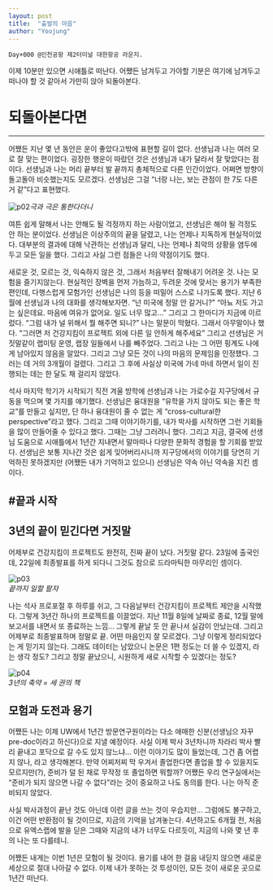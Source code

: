 ```yaml
---
layout: post
title:  "출발의 마음"
author: "Yoojung"
---
```




~~~
Day+000 @인천공항 제2터미널 대한항공 라운지.
~~~



이제 10분만 있으면 시애틀로 떠난다. 어쨌든 남겨두고 가야할 기분은 여기에 남겨두고 떠나야 할 것 같아서 가만히 앉아 되돌아본다.  

# 되돌아본다면  
---
어쨌든 지난 몇 년 동안은 운이 좋았다고밖에 표현할 길이 없다. 선생님과 나는 여러 모로 잘 맞는 편이었다. 굉장한 행운이 따랐던 것은 선생님과 내가 달라서 잘 맞았다는 점이다. 선생님과 나는 머리 끝부터 발 끝까지 총체적으로 다른 인간이었다. 어쩌면 방향이 돌고돌아 비슷했는지도 모르겠다. 선생님은 그걸 “너랑 나는, 보는 관점이 한 7도 다른 거 같”다고 표현했다. 

![p02]({{site.url}}/assets/2018-02-23-p02.jpg)_극과 극은 통한다더니_

여튼 쉽게 말해서 나는 안해도 될 걱정까지 하는 사람이었고, 선생님은 해야 될 걱정도 안 하는 분이었다. 선생님은 이상주의의 끝을 달렸고, 나는 언제나 지독하게 현실적이었다. 대부분의 결과에 대해 낙관하는 선생님과 달리, 나는 언제나 최악의 상황을 염두에 두고 모든 일을 했다. 그리고 사실 그런 점들은 나의 약점이기도 했다. 



새로운 것, 모르는 것, 익숙하지 않은 것, 그래서 처음부터 잘해내기 어려운 것. 나는 모험을 즐기지않는다. 현실적인 장벽을 먼저 가늠하고, 두려운 것에 맞서는 용기가 부족한 편인데, 다행스럽게 모험가인 선생님은 나의 등을 떠밀어 스스로 나가도록 했다. 지난 6월에 선생님과 나의 대화를 생각해보자면.  “넌 미국에 정말 안 갈거니?” “아뇨 저도 가고는 싶은데요. 마음에 여유가 없어요. 일도 너무 많고...” 그리고 그 한마디가 지금에 이르렀다. “그럼 내가 널 위해서 뭘 해주면 되니?” 나는 말문이 막혔다. 그래서 아무말이나 했다. “그러면 저 건강지킴이 프로젝트 외에 다른 일 안하게 해주세요” 그리고 선생님은 거짓말같이 랩미팅 운영, 랩장 일들에서 나를 빼주었다. 그리고 나는 그 어떤 핑계도 나에게 남아있지 않음을 알았다. 그리고 그냥 모든 것이 나의 마음의 문제임을 인정했다. 그러는 데 거의 3개월이 걸렸다. 그리고 그 후에 사실상 미국에 가네 마네 하면서 일이 진행되는 데는 한 달도 채 걸리지 않았다.  

석사 마지막 학기가 시작되기 직전 겨울 방학에 선생님과 나는 가로수길 지구당에서 규동을 먹으며 몇 가지를 얘기했다. 선생님은 융대원을 “유학을 가지 않아도 되는 좋은 학교”를 만들고 싶지만, 단 하나 융대원이 줄 수 없는 게 “cross-cultural한 perspective”라고 했다. 그리고 그때 이야기하기를, 내가 박사를 시작하면 그런 기회들을 많이 만들어줄 수 있다고 했다. 그때는 그냥 그러려니 했다. 그리고 지금, 결국에 선생님 도움으로 시애틀에서 1년간 지내면서 말마따나 다양한 문화적 경험을 할 기회를 받았다. 선생님은 보통 지나간 것은 쉽게 잊어버리시니까 지구당에서의 이야기를 당연히 기억하진 못하겠지만 (어쨌든 내가 기억하고 있으니) 선생님은 약속 아닌 약속을 지킨 셈이다.  


#끝과 시작
---
## 3년의 끝이 믿긴다면 거짓말
어제부로 건강지킴이 프로젝트도 완전히, 진짜 끝이 났다. 거짓말 같다. 23일에 출국인데, 22일에 최종발표를 하게 되다니 그것도 참으로 드라마틱한 마무리인 셈이다. 

![p03]({{site.url}}/assets/2018-02-23-p03.jpg "끝까지 일할 팔자")  
_끝까지 일할 팔자_

나는 석사 프로포절 후 하루를 쉬고, 그 다음날부터 건강지킴이 프로젝트 제안을 시작했다. 그렇게 3년간 하나의 프로젝트를 이끌었다. 지난 11월 8일에 날짜로 종료, 12월 말에 보고서를 내면서 또 종료하는 느낌... 그렇게 끝날 듯 안 끝나서 실감이 안났는데. 그리고 어제부로 최종발표하며 정말로 끝. 어떤 마음인지 잘 모르겠다. 그냥 이렇게 정리되었다는 게 믿기지 않는다. 그래도 데이터는 남았으니 논문은 1편 정도는 더 쓸 수 있겠지, 라는 생각 정도? 그리고 정말 끝났으니, 시원하게 새로 시작할 수 있겠다는 정도?

![p04]({{site.url}}/assets/2018-02-23-p04.jpg "3년의 축약 = 세 권의 책")  
_3년의 축약 = 세 권의 책_

## 모험과 도전과 용기
어쨌든 나는 이제 UW에서 1년간 방문연구원이라는 다소 애매한 신분(선생님으 자꾸 pre-doc이라고 하신다)으로 지낼 예정이다. 사실 이제 박사 3년차니까 차라리 박사 빨리 끝내고 포닥으로 갈 수도 있지 않느냐... 이런 이야기도 많이 들었는데, 그건 좀 어렵지 않나, 라고 생각해본다. 만약 어찌저찌 막 우겨서 졸업한다면 졸업을 할 수 있을지도 모르지만(?), 준비가 덜 된 채로 무작정 또 졸업하면 뭐할까? 어쨌든 우리 연구실에서는 “준비가 되지 않으면 나갈 수 없다”라는 것이 중요하고 나도 동의를 한다. 나는 아직 준비되지 않았다.

사실 박사과정이 끝난 것도 아닌데 이런 글을 쓰는 것이 우습지만... 그럼에도 불구하고, 이건 어떤 반환점이 될 것이므로, 지금의 기억을 남겨놓는다. 4년하고도 6개월 전, 처음으로 유엑스랩에 발을 딛은 그때와 지금의 내가 너무도 다르듯이, 지금의 나와 몇 년 후의 나는 또 다를테니. 

어쨌든 내게는 이번 1년은 모험이 될 것이다. 용기를 내어 한 걸음 내딛지 않으면 새로운 세상으로 절대 나아갈 수 없다. 이제 내가 못하는 것 투성이인, 모든 것이 새로운 곳으로 1년간 떠난다. 

